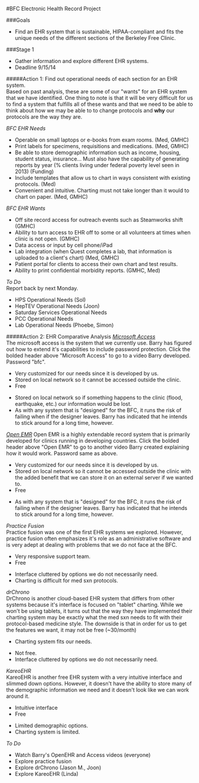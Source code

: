 #BFC Electronic Health Record Project

###Goals
- Find an EHR system that is sustainable, HIPAA-compliant and fits the unique needs of the different sections of the Berkeley Free Clinic.

###Stage 1
- Gather information and explore different EHR systems.  
- Deadline 9/15/14

#####Action 1: Find out operational needs of each section for an EHR system.  
Based on past analysis, these are some of our "wants" for an EHR system that we have identified. One thing to note is that it will be very difficult for us to find a system that fulfills all of these wants and that we need to be able to think about how we may be able to to change protocols and **why** our protocols are the way they are.

*BFC EHR Needs*  
- Operable on small laptops or e-books from exam rooms. (Med, GMHC)
- Print labels for specimens, requisitions and medications. (Med, GMHC)
- Be able to store demographic information such as income, housing, student status, insurance... Must also have the capability of generating reports by year (% clients living under federal poverty level seen in 2013) (Funding)
- Include templates that allow us to chart in ways consistent with existing protocols. (Med)
- Convenient and intuitive. Charting must not take longer than it would to chart on paper. (Med, GMHC)

*BFC EHR Wants*  
- Off site record access for outreach events such as Steamworks shift (GMHC)
- Ability to turn access to EHR off to some or all volunteers at times when clinic is not open. (GMHC)
- Data access or input by cell phone/iPad
- Lab integration (when Quest completes a lab, that information is uploaded to a client's chart) (Med, GMHC)
- Patient portal for clients to access their own chart and test results.
- Ability to print confidential morbidity reports. (GMHC, Med)

*To Do*  
Report back by next Monday.
- HPS Operational Needs (Sol)
- HepTEV Operational Needs (Joon)
- Saturday Services Operational Needs
- PCC Operational Needs
- Lab Operational Needs (Phoebe, Simon)

#####Action 2: EHR Comparative Analysis
[*Microsoft Access*](https://vimeo.com/75456426)  
The microsoft access is the system that we currently use. Barry has figured out how to extend it's capabilities to include password protection. Click the bolded header above "Microsoft Access" to go to a video Barry developed. Password "bfc".
+ Very customized for our needs since it is developed by us.  
+ Stored on local network so it cannot be accessed outside the clinic.  
+ Free
- Stored on local network so if something happens to the clinic (flood, earthquake, etc.) our information would be lost.
- As with any system that is "designed" for the BFC, it runs the risk of failing when if the designer leaves. Barry has indicated that he intends to stick around for a long time, however.

[*Open EMR*](https://vimeo.com/76897828)
Open EMR is a highly extendable record system that is primarily developed for clinics running in developing countries. Click the bolded header above "Open EMR" to go to another video Barry created explaining how it would work. Password same as above.
+ Very customized for our needs since it is developed by us.  
+ Stored on local network so it cannot be accessed outside the clinic with the added benefit that we can store it on an external server if we wanted to.  
+ Free
- As with any system that is "designed" for the BFC, it runs the risk of failing when if the designer leaves. Barry has indicated that he intends to stick around for a long time, however.  

*Practice Fusion*  
Practice fusion was one of the first EHR systems we explored. However, practice fusion often emphasizes it's role as an administrative software and is very adept at dealing with problems that we do not face at the BFC.
+ Very responsive support team.
+ Free
- Interface cluttered by options we do not necessarily need.
- Charting is difficult for med sxn protocols.

*drChrono*  
DrChrono is another cloud-based EHR system that differs from other systems because it's interface is focused on "tablet" charting. While we won't be using tablets, it turns out that the way they have implemented their charting system may be exactly what the med sxn needs to fit with their protocol-based medicine style. The downside is that in order for us to get the features we want, it may not be free (~30/month)
+ Charting system fits our needs.  
- Not free.  
- Interface cluttered by options we do not necessarily need.  

*KareoEHR*  
KareoEHR is another free EHR system with a very intuitive interface and slimmed down options. However, it doesn't have the ability to store many of the demographic information we need and it doesn't look like we can work around it.  
+ Intuitive interface
+ Free
- Limited demographic options.
- Charting system is limited.

*To Do*
- Watch Barry's OpenEHR and Access videos (everyone)  
- Explore practice fusion  
- Explore drChrono (Jason M., Joon)  
- Explore KareoEHR (Linda)    
